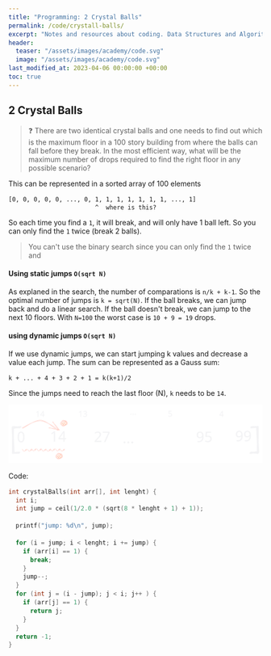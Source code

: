 ```yaml
---
title: "Programming: 2 Crystal Balls"
permalink: /code/crystall-balls/
excerpt: "Notes and resources about coding. Data Structures and Algorithms: 2 crystal balls"
header:
  teaser: "/assets/images/academy/code.svg"
  image: "/assets/images/academy/code.svg"
last_modified_at: 2023-04-06 00:00:00 +00:00
toc: true
---
```


## 2 Crystal Balls

> :question: There are two identical crystal balls and one needs to find out which is the maximum floor in a 100 story building from where the balls can fall before they break. In the most efficient way, what will be the maximum number of drops required to find the right floor in any possible scenario?

This can be represented in a sorted array of 100 elements

```
[0, 0, 0, 0, 0, ..., 0, 1, 1, 1, 1, 1, 1, 1, ..., 1]
                        ^  where is this?
```

So each time you find a `1`, it will break, and will only have 1 ball left. So you can only find the `1` twice (break 2 balls).

> You can't use the binary search since you can only find the `1` twice and

#### Using static jumps `O(sqrt N)`

As explaned in the search, the number of comparations is `n/k + k-1`. So the optimal number of jumps is `k = sqrt(N)`. If the ball breaks, we can jump back and do a linear search. If the ball doesn't break, we can jump to the next 10 floors. With `N=100` the worst case is `10 + 9 = 19` drops.




#### using dynamic jumps `O(sqrt N)`

If we use dynamic jumps, we can start jumping k values and decrease a value each jump.
The sum can be represented as a Gauss sum:

```
k + ... + 4 + 3 + 2 + 1 = k(k+1)/2
```

Since the jumps need to reach the last floor (N), `k` needs to be `14`.

![1.4.0-crystal-balls](/assets/images/code/1.4.0-crystal-balls.svg)

Code:

```c
int crystalBalls(int arr[], int lenght) {
  int i;
  int jump = ceil(1/2.0 * (sqrt(8 * lenght + 1) + 1));

  printf("jump: %d\n", jump);

  for (i = jump; i < lenght; i += jump) {
    if (arr[i] == 1) {
      break;
    }
    jump--;
  }
  for (int j = (i - jump); j < i; j++ ) {
    if (arr[j] == 1) {
      return j;
    }
  }
  return -1;
}
```
